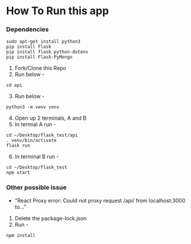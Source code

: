 # How To Run this app

### Dependencies

```
sudo apt-get install python3
pip install Flask
pip install flask python-dotenv
pip install Flask-PyMongo
```

1. Fork/Clone this Repo
2. Run below - 
```
cd api
```
3. Run below -
```
python3 -m venv venv
```

4. Open up 2 terminals, A and B
5. In termial A run -
```
cd ~/Desktop/flask_test/api
. venv/bin/activate
flask run
```
6. In terminal B run - 
```
cd ~/Desktop/flask_test
npm start
```

### Other possible issue

* "React Proxy error: Could not proxy request /api/ from localhost:3000 to..."
1. Delete the package-lock.json
2. Run - 
```
npm install
```







